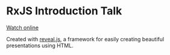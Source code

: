# RxJS Introduction Talk

[Watch online](https://rxjs-introduction-talk.netlify.com/)

Created with [reveal.js](http://revealjs.com/), a framework for easily creating beautiful presentations using HTML.